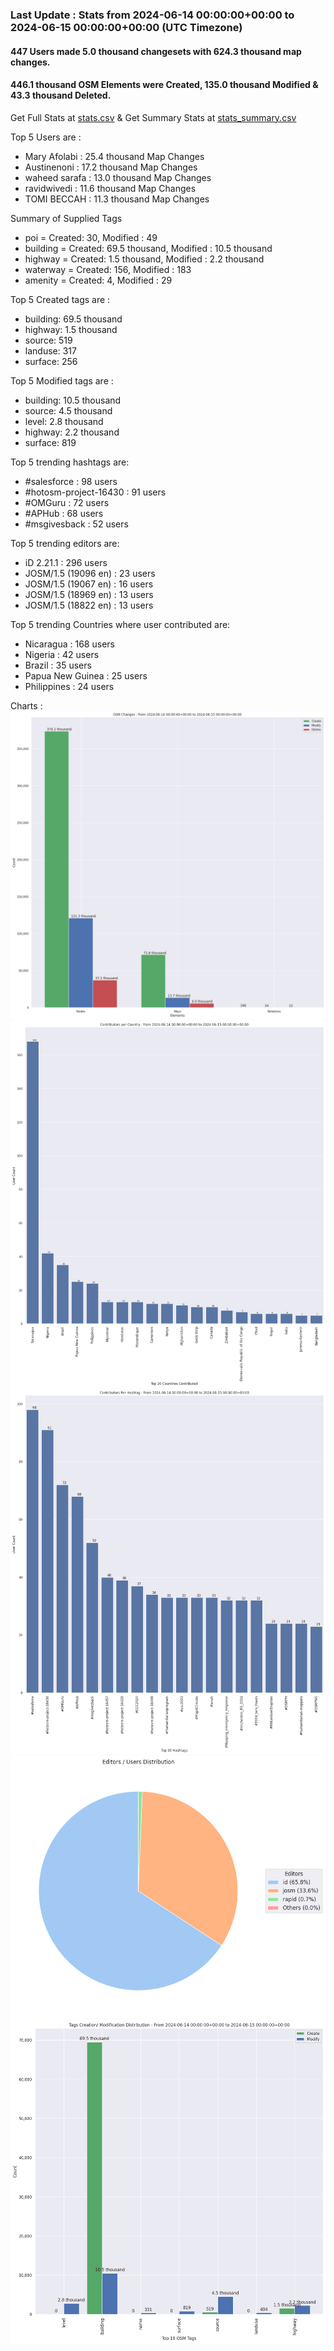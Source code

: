 ### Last Update : Stats from 2024-06-14 00:00:00+00:00 to 2024-06-15 00:00:00+00:00 (UTC Timezone)

#### 447 Users made 5.0 thousand changesets with 624.3 thousand map changes.
#### 446.1 thousand OSM Elements were Created, 135.0 thousand Modified & 43.3 thousand Deleted.
Get Full Stats at [stats.csv](/stats/hotosm/Daily/stats.csv)
 & Get Summary Stats at [stats_summary.csv](/stats/hotosm/Daily/stats_summary.csv)

Top 5 Users are : 
- Mary Afolabi : 25.4 thousand Map Changes
- Austinenoni : 17.2 thousand Map Changes
- waheed sarafa : 13.0 thousand Map Changes
- ravidwivedi : 11.6 thousand Map Changes
- TOMI BECCAH : 11.3 thousand Map Changes

Summary of Supplied Tags
- poi = Created: 30, Modified : 49
- building = Created: 69.5 thousand, Modified : 10.5 thousand
- highway = Created: 1.5 thousand, Modified : 2.2 thousand
- waterway = Created: 156, Modified : 183
- amenity = Created: 4, Modified : 29


Top 5 Created tags are :
- building: 69.5 thousand
- highway: 1.5 thousand
- source: 519
- landuse: 317
- surface: 256


Top 5 Modified tags are :
- building: 10.5 thousand
- source: 4.5 thousand
- level: 2.8 thousand
- highway: 2.2 thousand
- surface: 819


Top 5 trending hashtags are:
- #salesforce : 98 users
- #hotosm-project-16430 : 91 users
- #OMGuru : 72 users
- #APHub : 68 users
- #msgivesback : 52 users


Top 5 trending editors are:
- iD 2.21.1 : 296 users
- JOSM/1.5 (19096 en) : 23 users
- JOSM/1.5 (19067 en) : 16 users
- JOSM/1.5 (18969 en) : 13 users
- JOSM/1.5 (18822 en) : 13 users


Top 5 trending Countries where user contributed are:
- Nicaragua : 168 users
- Nigeria : 42 users
- Brazil : 35 users
- Papua New Guinea : 25 users
- Philippines : 24 users


 Charts : 
![Alt text](./stats_osm_changes.png) 
![Alt text](./stats_users_per_country.png) 
![Alt text](./stats_users_per_hashtag.png) 
![Alt text](./stats_editors_pie_chart.png) 
![Alt text](./stats_tags.png) 
